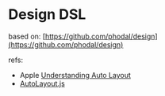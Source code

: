 # Design DSL

based on: [https://github.com/phodal/design](https://github.com/phodal/design)

refs:

- Apple [Understanding Auto Layout](https://developer.apple.com/library/archive/documentation/UserExperience/Conceptual/AutolayoutPG/index.html)
- [AutoLayout.js](https://github.com/IjzerenHein/autolayout.js)

